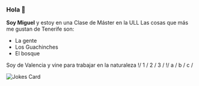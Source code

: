 ### Hola 👋
**Soy Miguel** y estoy en una Clase de Máster en la ULL
Las cosas que más me gustan de Tenerife son:
* La gente
* Los Guachinches
* El bosque 

Soy de Valencia y vine para trabajar en la naturaleza
!/ 1 / 2 / 3 /
!/ a / b / c /

![Jokes Card](https://readme-jokes.vercel.app/api)

<!--
**mibeldaribera/mibeldaribera** is a ✨ _special_ ✨ repository because its `README.md` (this file) appears on your GitHub profile.

Here are some ideas to get you started:

- 🔭 I’m currently working on ...
- 🌱 I’m currently learning ...
- 👯 I’m looking to collaborate on ...
- 🤔 I’m looking for help with ...
- 💬 Ask me about ...
- 📫 How to reach me: ...
- 😄 Pronouns: ...
- ⚡ Fun fact: ...
-->
